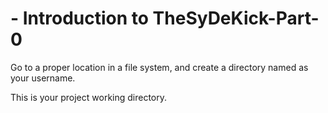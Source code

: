 # <UNAME> -  Introduction to TheSyDeKick-Part-0

Go to a proper location in a file system, and create a directory named as your username.

This is your project working directory.

